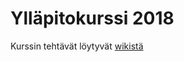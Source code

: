 # Ylläpitokurssi 2018

Kurssin tehtävät löytyvät [wikistä](https://github.com/lysadmin/yp-kurssi-2018/wiki/)
